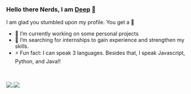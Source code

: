 ### Hello there Nerds, I am [Deep](https://deepanchal.github.io) 👋

I am glad you stumbled upon my profile. You get a 🍪

- 🌱 I’m currently working on some personal projects
- 🔭 I’m searching for internships to gain experience and strengthen my skills.
- ⚡ Fun fact: I can speak 3 languages. Besides that, I speak Javascript, Python, and Java!!

&nbsp;

<a href="https://github.com/anuraghazra/github-readme-stats">
  <img align="center" src="https://github-readme-stats.vercel.app/api?username=deepanchal&count_private=true&show_icons=true&hide=issues" />
</a>
<a href="https://github.com/anuraghazra/convoychat">
  <img align="center" src="https://github-readme-stats.vercel.app/api/top-langs/?username=deepanchal&layout=compact" />
</a>


<!--
**deepanchal/deepanchal** is a ✨ _special_ ✨ repository because its `README.md` (this file) appears on your GitHub profile.

Here are some ideas to get you started:

🔭 I’m currently working on some personal projects
- 🌱 I’m currently learning ...
- 👯 I’m looking to collaborate on ...
- 🤔 I’m looking for help with ...
- 💬 Ask me about ...
- 📫 How to reach me: ...
- 😄 Pronouns: ...
-->
